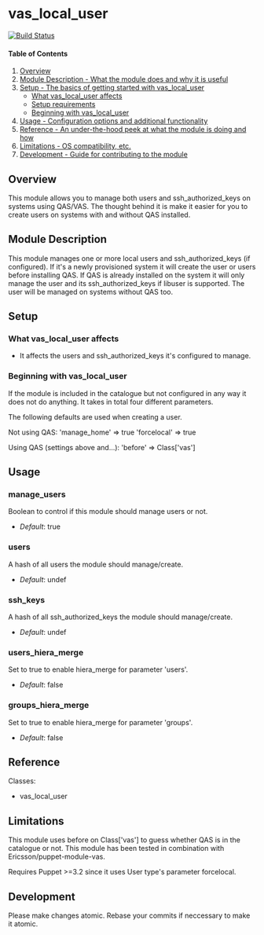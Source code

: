 # vas_local_user

[![Build Status](https://api.travis-ci.org/anders-larsson/puppet-module-vas_local_user.png)](https://travis-ci.org/anders-larsson/puppet-module-vas_local_user)

#### Table of Contents

1. [Overview](#overview)
2. [Module Description - What the module does and why it is useful](#module-description)
3. [Setup - The basics of getting started with vas_local_user](#setup)
    * [What vas_local_user affects](#what-vas_local_user-affects)
    * [Setup requirements](#setup-requirements)
    * [Beginning with vas_local_user](#beginning-with-vas_local_user)
4. [Usage - Configuration options and additional functionality](#usage)
5. [Reference - An under-the-hood peek at what the module is doing and how](#reference)
5. [Limitations - OS compatibility, etc.](#limitations)
6. [Development - Guide for contributing to the module](#development)

## Overview

This module allows you to manage both users and ssh_authorized_keys on systems
using QAS/VAS. The thought behind it is make it easier for you to create users
on systems with and without QAS installed.

## Module Description

This module manages one or more local users and ssh_authorized_keys (if configured).
If it's a newly provisioned system it will create the user or users before installing
QAS. If QAS is already installed on the system it will only manage the user
and its ssh_authorized_keys if libuser is supported. The user will be managed on
systems without QAS too.

## Setup

### What vas_local_user affects

* It affects the users and ssh_authorized_keys it's configured to manage.

### Beginning with vas_local_user

If the module is included in the catalogue but not configured in any way it
does not do anything. It takes in total four different parameters.

The following defaults are used when creating a user.

Not using QAS:
  'manage_home' => true
  'forcelocal'  => true

Using QAS (settings above and...):
  'before'      => Class['vas']

## Usage

### manage_users

Boolean to control if this module should manage users or not.

- *Default*: true

### users

A hash of all users the module should manage/create.

- *Default*: undef

### ssh_keys

A hash of all ssh_authorized_keys the module should manage/create.

- *Default*: undef

### users_hiera_merge

Set to true to enable hiera_merge for parameter 'users'.

- *Default*: false

### groups_hiera_merge

Set to true to enable hiera_merge for parameter 'groups'.

- *Default*: false

## Reference

Classes:

* vas_local_user

## Limitations

This module uses before on Class['vas'] to guess whether QAS is in the catalogue
or not. This module has been tested in combination with Ericsson/puppet-module-vas.

Requires Puppet >=3.2 since it uses User type's parameter forcelocal.

## Development

Please make changes atomic. Rebase your commits if neccessary to make it atomic.
